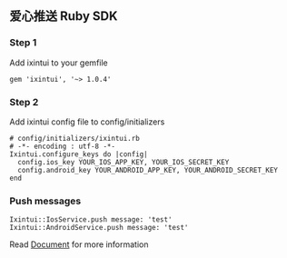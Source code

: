 ## 爱心推送 Ruby SDK


### Step 1

Add ixintui to your gemfile

```
gem 'ixintui', '~> 1.0.4'
```

### Step 2

Add ixintui config file to config/initializers

```
# config/initializers/ixintui.rb
# -*- encoding : utf-8 -*-
Ixintui.configure_keys do |config|
  config.ios_key YOUR_IOS_APP_KEY, YOUR_IOS_SECRET_KEY
  config.android_key YOUR_ANDROID_APP_KEY, YOUR_ANDROID_SECRET_KEY
end
```

### Push messages
```
Ixintui::IosService.push message: 'test'
Ixintui::AndroidService.push message: 'test'
```

Read [Document](http://www.ixintui.com/ddoc/doclist.php?f=3) for more information
